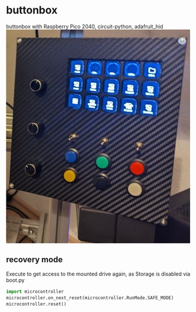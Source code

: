 # buttonbox
buttonbox with Raspberry Pico 2040, circuit-python, adafruit_hid
![buttonbox](https://raw.githubusercontent.com/hmiefert/buttonbox/6171ab1391504d43c9cc06a5e86e17c3a5892e63/img/buttonbox.jpg?raw=true)


## recovery mode
Execute to get access to the mounted drive again, as Storage is disabled via boot.py
```python
import microcontroller
microcontroller.on_next_reset(microcontroller.RunMode.SAFE_MODE)
microcontroller.reset()
```
